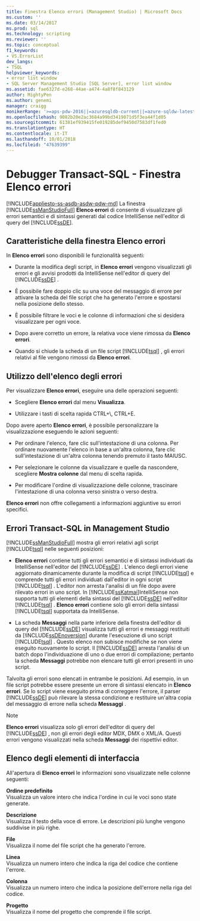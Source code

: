 ```yaml
---
title: Finestra Elenco errori (Management Studio) | Microsoft Docs
ms.custom: ''
ms.date: 03/14/2017
ms.prod: sql
ms.technology: scripting
ms.reviewer: ''
ms.topic: conceptual
f1_keywords:
- VS.ErrorList
dev_langs:
- TSQL
helpviewer_keywords:
- error list window
- SQL Server Management Studio [SQL Server], error list window
ms.assetid: fae6327d-e268-44ae-a474-4a8f8f843129
author: MightyPen
ms.author: genemi
manager: craigg
monikerRange: '>=aps-pdw-2016||=azuresqldb-current||=azure-sqldw-latest||>=sql-server-2016||=sqlallproducts-allversions||>=sql-server-linux-2017||=azuresqldb-mi-current'
ms.openlocfilehash: 9082b20e2ac3684a99bd3419071d5f3ea44f1d05
ms.sourcegitcommit: 61381ef939415fe019285def9450d7583df1fed0
ms.translationtype: HT
ms.contentlocale: it-IT
ms.lasthandoff: 10/01/2018
ms.locfileid: "47639399"
---
```

# <a name="transact-sql-debugger---error-list-window"></a>Debugger Transact-SQL - Finestra Elenco errori
[!INCLUDE[appliesto-ss-asdb-asdw-pdw-md](../../includes/appliesto-ss-asdb-asdw-pdw-md.md)]
  La finestra [!INCLUDE[ssManStudioFull](../../includes/ssmanstudiofull-md.md)] **Elenco errori** di consente di visualizzare gli errori semantici e di sintassi generati dal codice IntelliSense nell'editor di query del [!INCLUDE[ssDE](../../includes/ssde-md.md)].  
  
## <a name="features-of-the-error-list"></a>Caratteristiche della finestra Elenco errori  
 In **Elenco errori** sono disponibili le funzionalità seguenti:  
  
-   Durante la modifica degli script, in **Elenco errori** vengono visualizzati gli errori e gli avvisi prodotti da IntelliSense nell'editor di query del [!INCLUDE[ssDE](../../includes/ssde-md.md)] .  
  
-   È possibile fare doppio clic su una voce del messaggio di errore per attivare la scheda del file script che ha generato l'errore e spostarsi nella posizione dello stesso.  
  
-   È possibile filtrare le voci e le colonne di informazioni che si desidera visualizzare per ogni voce.  
  
-   Dopo avere corretto un errore, la relativa voce viene rimossa da **Elenco errori**.  
  
-   Quando si chiude la scheda di un file script [!INCLUDE[tsql](../../includes/tsql-md.md)] , gli errori relativi al file vengono rimossi da **Elenco errori**.  
  
## <a name="working-with-the-error-list"></a>Utilizzo dell'elenco degli errori  
 Per visualizzare **Elenco errori**, eseguire una delle operazioni seguenti:  
  
-   Scegliere **Elenco errori** dal menu **Visualizza**.  
  
-   Utilizzare i tasti di scelta rapida CTRL+\\, CTRL+E.  
  
 Dopo avere aperto **Elenco errori**, è possibile personalizzare la visualizzazione eseguendo le azioni seguenti:  
  
-   Per ordinare l'elenco, fare clic sull'intestazione di una colonna. Per ordinare nuovamente l'elenco in base a un'altra colonna, fare clic sull'intestazione di un'altra colonna tenendo premuto il tasto MAIUSC.  
  
-   Per selezionare le colonne da visualizzare e quelle da nascondere, scegliere **Mostra colonne** dal menu di scelta rapida.  
  
-   Per modificare l'ordine di visualizzazione delle colonne, trascinare l'intestazione di una colonna verso sinistra o verso destra.  
  
 **Elenco errori** non offre collegamenti a informazioni aggiuntive su errori specifici.  
  
## <a name="transact-sql-errors-in-management-studio"></a>Errori Transact-SQL in Management Studio  
 [!INCLUDE[ssManStudioFull](../../includes/ssmanstudiofull-md.md)] mostra gli errori relativi agli script [!INCLUDE[tsql](../../includes/tsql-md.md)] nelle seguenti posizioni:  
  
-   **Elenco errori** contiene tutti gli errori semantici e di sintassi individuati da IntelliSense nell'editor del [!INCLUDE[ssDE](../../includes/ssde-md.md)] . L'elenco degli errori viene aggiornato dinamicamente durante la modifica di script [!INCLUDE[tsql](../../includes/tsql-md.md)] e comprende tutti gli errori individuati dall'editor in ogni script [!INCLUDE[tsql](../../includes/tsql-md.md)] . L'editor non arresta l'analisi di un file dopo avere rilevato errori in uno script. In [!INCLUDE[ssKatmai](../../includes/sskatmai-md.md)]IntelliSense non supporta tutti gli elementi della sintassi del [!INCLUDE[ssDE](../../includes/ssde-md.md)] nell'editor [!INCLUDE[tsql](../../includes/tsql-md.md)] . **Elenco errori** contiene solo gli errori della sintassi [!INCLUDE[tsql](../../includes/tsql-md.md)] supportata da IntelliSense.  
  
-   La scheda **Messaggi** nella parte inferiore della finestra dell'editor di query del [!INCLUDE[ssDE](../../includes/ssde-md.md)] visualizza tutti gli errori e messaggi restituiti da [!INCLUDE[ssDEnoversion](../../includes/ssdenoversion-md.md)] durante l'esecuzione di uno script [!INCLUDE[tsql](../../includes/tsql-md.md)] . Questo elenco non subisce modifiche se non viene eseguito nuovamente lo script. Il [!INCLUDE[ssDE](../../includes/ssde-md.md)] arresta l'analisi di un batch dopo l'individuazione di uno o due errori di compilazione; pertanto la scheda **Messaggi** potrebbe non elencare tutti gli errori presenti in uno script.  
  
 Talvolta gli errori sono elencati in entrambe le posizioni. Ad esempio, in un file script potrebbe essere presente un errore di sintassi elencato in **Elenco errori**. Se lo script viene eseguito prima di correggere l'errore, il parser [!INCLUDE[ssDE](../../includes/ssde-md.md)] può rilevare la stessa condizione e restituire un'altra copia del messaggio di errore nella scheda **Messaggi** .  
  
> [!NOTE]  
>  **Elenco errori** visualizza solo gli errori dell'editor di query del [!INCLUDE[ssDE](../../includes/ssde-md.md)] , non gli errori degli editor MDX, DMX o XML/A. Questi errori vengono visualizzati nella scheda **Messaggi** dei rispettivi editor.  
  
## <a name="uielement-list"></a>Elenco degli elementi di interfaccia  
 All'apertura di **Elenco errori** le informazioni sono visualizzate nelle colonne seguenti:  
  
 **Ordine predefinito**  
 Visualizza un valore intero che indica l'ordine in cui le voci sono state generate.  
  
 **Descrizione**  
 Visualizza il testo della voce di errore. Le descrizioni più lunghe vengono suddivise in più righe.  
  
 **File**  
 Visualizza il nome del file script che ha generato l'errore.  
  
 **Linea**  
 Visualizza un numero intero che indica la riga del codice che contiene l'errore.  
  
 **Colonna**  
 Visualizza un numero intero che indica la posizione dell'errore nella riga del codice.  
  
 **Progetto**  
 Visualizza il nome del progetto che comprende il file script.  
  
  
